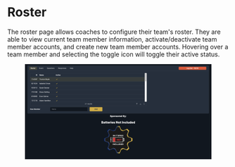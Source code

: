 # Roster

The roster page allows coaches to configure their team's roster. They are able to view current team member information, activate/deactivate team member accounts, and create new team member accounts. Hovering over a team member and selecting the toggle icon will toggle their active status.

<figure><img src="../.gitbook/assets/Roster" alt=""><figcaption></figcaption></figure>

